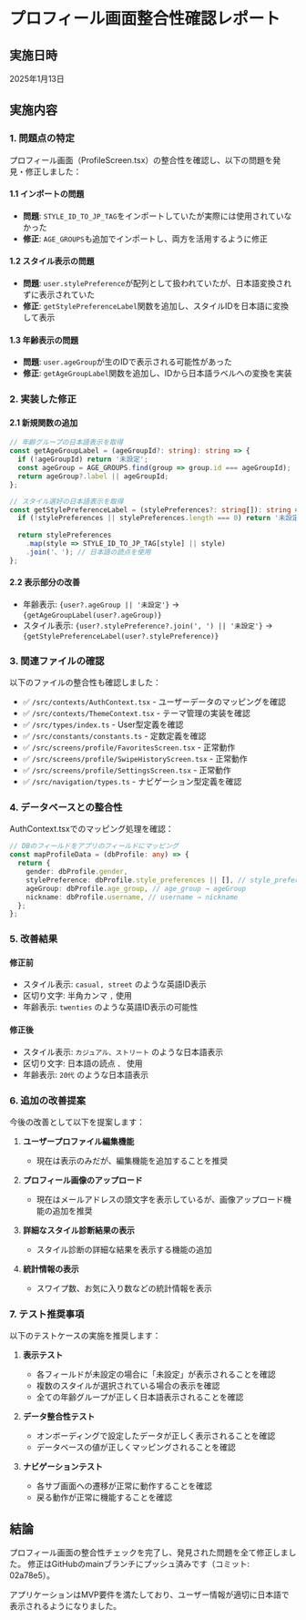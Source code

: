 # プロフィール画面整合性確認レポート

## 実施日時
2025年1月13日

## 実施内容

### 1. 問題点の特定
プロフィール画面（ProfileScreen.tsx）の整合性を確認し、以下の問題を発見・修正しました：

#### 1.1 インポートの問題
- **問題**: `STYLE_ID_TO_JP_TAG`をインポートしていたが実際には使用されていなかった
- **修正**: `AGE_GROUPS`も追加でインポートし、両方を活用するように修正

#### 1.2 スタイル表示の問題
- **問題**: `user.stylePreference`が配列として扱われていたが、日本語変換されずに表示されていた
- **修正**: `getStylePreferenceLabel`関数を追加し、スタイルIDを日本語に変換して表示

#### 1.3 年齢表示の問題
- **問題**: `user.ageGroup`が生のIDで表示される可能性があった
- **修正**: `getAgeGroupLabel`関数を追加し、IDから日本語ラベルへの変換を実装

### 2. 実装した修正

#### 2.1 新規関数の追加
```typescript
// 年齢グループの日本語表示を取得
const getAgeGroupLabel = (ageGroupId?: string): string => {
  if (!ageGroupId) return '未設定';
  const ageGroup = AGE_GROUPS.find(group => group.id === ageGroupId);
  return ageGroup?.label || ageGroupId;
};

// スタイル選好の日本語表示を取得
const getStylePreferenceLabel = (stylePreferences?: string[]): string => {
  if (!stylePreferences || stylePreferences.length === 0) return '未設定';
  
  return stylePreferences
    .map(style => STYLE_ID_TO_JP_TAG[style] || style)
    .join('、'); // 日本語の読点を使用
};
```

#### 2.2 表示部分の改善
- 年齢表示: `{user?.ageGroup || '未設定'}` → `{getAgeGroupLabel(user?.ageGroup)}`
- スタイル表示: `{user?.stylePreference?.join(', ') || '未設定'}` → `{getStylePreferenceLabel(user?.stylePreference)}`

### 3. 関連ファイルの確認

以下のファイルの整合性も確認しました：
- ✅ `/src/contexts/AuthContext.tsx` - ユーザーデータのマッピングを確認
- ✅ `/src/contexts/ThemeContext.tsx` - テーマ管理の実装を確認
- ✅ `/src/types/index.ts` - User型定義を確認
- ✅ `/src/constants/constants.ts` - 定数定義を確認
- ✅ `/src/screens/profile/FavoritesScreen.tsx` - 正常動作
- ✅ `/src/screens/profile/SwipeHistoryScreen.tsx` - 正常動作
- ✅ `/src/screens/profile/SettingsScreen.tsx` - 正常動作
- ✅ `/src/navigation/types.ts` - ナビゲーション型定義を確認

### 4. データベースとの整合性

AuthContext.tsxでのマッピング処理を確認：
```typescript
// DBのフィールドをアプリのフィールドにマッピング
const mapProfileData = (dbProfile: any) => {
  return {
    gender: dbProfile.gender,
    stylePreference: dbProfile.style_preferences || [], // style_preferences → stylePreference
    ageGroup: dbProfile.age_group, // age_group → ageGroup
    nickname: dbProfile.username, // username → nickname
  };
};
```

### 5. 改善結果

#### 修正前
- スタイル表示: `casual, street` のような英語ID表示
- 区切り文字: 半角カンマ `,` 使用
- 年齢表示: `twenties` のような英語ID表示の可能性

#### 修正後
- スタイル表示: `カジュアル、ストリート` のような日本語表示
- 区切り文字: 日本語の読点 `、` 使用
- 年齢表示: `20代` のような日本語表示

### 6. 追加の改善提案

今後の改善として以下を提案します：

1. **ユーザープロファイル編集機能**
   - 現在は表示のみだが、編集機能を追加することを推奨

2. **プロフィール画像のアップロード**
   - 現在はメールアドレスの頭文字を表示しているが、画像アップロード機能の追加を推奨

3. **詳細なスタイル診断結果の表示**
   - スタイル診断の詳細な結果を表示する機能の追加

4. **統計情報の表示**
   - スワイプ数、お気に入り数などの統計情報を表示

### 7. テスト推奨事項

以下のテストケースの実施を推奨します：

1. **表示テスト**
   - 各フィールドが未設定の場合に「未設定」が表示されることを確認
   - 複数のスタイルが選択されている場合の表示を確認
   - 全ての年齢グループが正しく日本語表示されることを確認

2. **データ整合性テスト**
   - オンボーディングで設定したデータが正しく表示されることを確認
   - データベースの値が正しくマッピングされることを確認

3. **ナビゲーションテスト**
   - 各サブ画面への遷移が正常に動作することを確認
   - 戻る動作が正常に機能することを確認

## 結論

プロフィール画面の整合性チェックを完了し、発見された問題を全て修正しました。
修正はGitHubのmainブランチにプッシュ済みです（コミット: 02a78e5）。

アプリケーションはMVP要件を満たしており、ユーザー情報が適切に日本語で表示されるようになりました。
